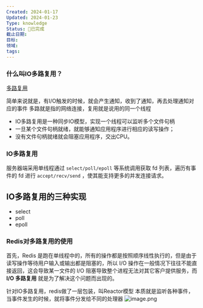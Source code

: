 ```yaml
---
Created: 2024-01-17
Updated: 2024-01-23
Type: knowledge
Status: 🎃已完成
截止日期: 
目标: 
领域: 
tags:
---
```

### 什么叫IO多路复用？

[多路复用](https://juejin.cn/post/6882984260672847879)

简单来说就是，有I/O触发的时候，就会产生通知，收到了通知，再去处理通知对应的事件
多路就是指的网络连接，复用就是说用的同一个线程
- IO多路复用是一种同步IO模型，实现一个线程可以监听多个文件句柄
- 一旦某个文件句柄就绪，就能够通知应用程序进行相应的读写操作；
- 没有文件句柄就绪就会阻塞应用程序，交出CPU。

### IO多路复用

服务器端采用单线程通过 `select/poll/epoll` 等系统调用获取 fd 列表，遍历有事件的 fd 进行 `accept/recv/send` ，使其能支持更多的并发连接请求。

## IO多路复用的三种实现

- select
- poll
- epoll

### Redis对多路复用的使用

首先，Redis 是跑在单线程中的，所有的操作都是按照顺序线性执行的，但是由于读写操作等待用户输入或输出都是阻塞的，所以 I/O 操作在一般情况下往往不能直接返回，这会导致某一文件的 I/O 阻塞导致整个进程无法对其它客户提供服务，而 **I/O 多路复用** 就是为了解决这个问题而出现的。

针对IO多路复用，redis做了一层包装，叫Reactor模型
	本质就是监听各种事件，当事件发生的时候，就将事件分发给不同的处理器
  ![image.png](https://obsidian-pic-1317906728.cos.ap-nanjing.myqcloud.com/obsidian/20240106221343.png)

